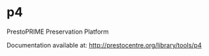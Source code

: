 p4
==

PrestoPRIME Preservation Platform

Documentation available at: http://prestocentre.org/library/tools/p4
